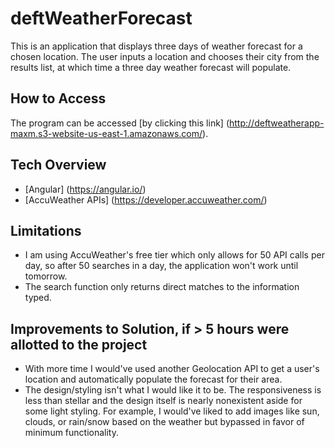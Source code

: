 # deftWeatherForecast
This is an application that displays three days of weather forecast for a chosen location. The user inputs a location and chooses their city from the results list, at which time a three day weather forecast will populate.

## How to Access
  The program can be accessed [by clicking this link] (http://deftweatherapp-maxm.s3-website-us-east-1.amazonaws.com/).

## Tech Overview
  * [Angular] (https://angular.io/)
  * [AccuWeather APIs] (https://developer.accuweather.com/)

## Limitations
  * I am using AccuWeather's free tier which only allows for 50 API calls per day, so after 50 searches in a day, the application won't work until tomorrow.
  * The search function only returns direct matches to the information typed.


## Improvements to Solution, if > 5 hours were allotted to the project
  * With more time I would've used another Geolocation API to get a user's location and automatically populate the forecast for their area.
  * The design/styling isn't what I would like it to be. The responsiveness is less than stellar and the design itself is nearly nonexistent aside for some light styling. For example, I would've liked to add images like sun, clouds, or rain/snow based on the weather but bypassed in favor of minimum functionality.

